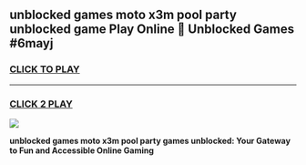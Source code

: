 
## unblocked games moto x3m pool party unblocked game Play Online 👋 Unblocked Games #6mayj
<h3>
<a href="https://premium.freeplayer.one?title=unblocked_games_moto_x3m_pool_party&ref=21F">CLICK TO PLAY</a></h3>
<hr>

<h3>
<a href="https://premium.freeplayer.one?title=unblocked_games_moto_x3m_pool_party&ref=21F">CLICK 2 PLAY</a>
  
</h3>

<a href="https://premium.freeplayer.one?title=unblocked_games_moto_x3m_pool_party&ref=21F/"><img src="https://clearcache.store/games.png"></a>


**unblocked games moto x3m pool party games unblocked: Your Gateway to Fun and Accessible Online Gaming**
